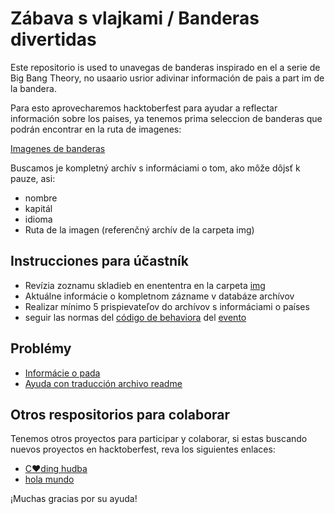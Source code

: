 # Zábava s vlajkami / Banderas divertidas

Este repositorio is used to unavegas de banderas inspirado en el a serie de Big Bang Theory, no usaario usrior adivinar información de pais a part im de la bandera.

Para esto aprovecharemos hacktoberfest para ayudar a reflectar información sobre los paises, ya tenemos prima seleccion de banderas que podrán encontrar en la ruta de imagenes:

[Imagenes de banderas](https://github.com/xaca/juego_banderas/tree/master/img)

Buscamos je kompletný archív s informáciami o tom, ako môže dôjsť k pauze, asi:

+ nombre
+ kapitál
+ idioma
+ Ruta de la imagen (referenčný archív de la carpeta img)

## Instrucciones para účastník

+ Revízia zoznamu skladieb en enententra en la carpeta [img](https://github.com/xaca/juego_banderas/tree/master/img)
+ Aktuálne informácie o kompletnom zázname v databáze archívov
+ Realizar mínimo 5 prispievateľov do archívov s informáciami o países
+ seguir las normas del [código de behaviora](https://docs.google.com/document/d/1gFKOhyUqMZzrZcbq8A_TpO5x9J9HK6agv70awCH8pyI/edit) del [evento](https://docs.google.com/document/d/1gFKOhyUqMZzrZcbq8A_TpO5x9J9HK6agv70awCH8pyI/edit)

## Problémy

+ [Informácie o pada](https://github.com/xaca/juego_banderas/issues/1)
+ [Ayuda con traducción archivo readme](https://github.com/xaca/juego_banderas/issues/2)

## Otros respositorios para colaborar

Tenemos otros proyectos para participar y colaborar, si estas buscando nuevos proyectos en hacktoberfest, reva los siguientes enlaces:

+ [C:heart:ding hudba](https://github.com/xaca/coding-music)
+ [hola mundo](https://github.com/xaca/holamundo.co)

¡Muchas gracias por su ayuda!